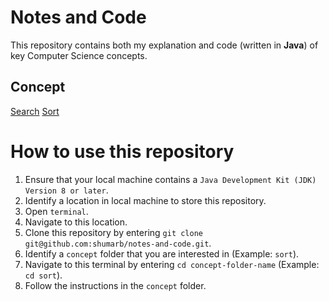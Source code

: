 # Notes and Code
This repository contains both my explanation and code (written in **Java**) of key Computer Science concepts.

Concept                                                                             
----------------------------------------------------------------------------------- 
[Search](https://github.com/shumarb/notes-and-code/tree/main/search)
[Sort](https://github.com/shumarb/notes-and-code/tree/main/sort)

# How to use this repository
1. Ensure that your local machine contains a `Java Development Kit (JDK) Version 8 or later`.
1. Identify a location in local machine to store this repository.
2. Open `terminal`.
3. Navigate to this location.
4. Clone this repository by entering `git clone git@github.com:shumarb/notes-and-code.git`.
5. Identify a `concept` folder that you are interested in (Example: `sort`).
6. Navigate to this terminal by entering `cd concept-folder-name` (Example: `cd sort`).
7. Follow the instructions in the `concept` folder.
